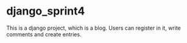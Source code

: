 # django_sprint4
This is a django project, which is a blog. Users can register in it, write comments and create entries.
